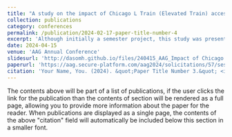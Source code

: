 ```yaml
---
title: "A study on the impact of Chicago L Train (Elevated Train) accessibility on housing price"
collection: publications
category: conferences
permalink: /publication/2024-02-17-paper-title-number-4
excerpt: 'Although initially a semester project, this study was presented at an academic conference with the support of the University of Illinois at Urbana-Champaign, in recognition of its outstanding research results. This study examines how proximity to Chicago’s L Train impacts housing prices, with a focus on areas within and beyond a 1-mile radius of the stations. Utilizing multiple regression and geographically weighted regression (GWR), the analysis highlights the significant role of transportation infrastructure in shaping local housing markets, revealing both positive and region-specific effects on property values.'
date: 2024-04-15
venue: 'AAG Annual Conference'
slidesurl: 'http://dasomh.github.io/files/240415_AAG_Impact of Chicago L on Housing Prices_Dasom Han3.pdf'
paperurl: 'https://aag.secure-platform.com/aag2024/solicitations/57/sessiongallery/8023/application/31253'
citation: 'Your Name, You. (2024). &quot;Paper Title Number 3.&quot; <i>GitHub Journal of Bugs</i>. 1(3).'
---
```


The contents above will be part of a list of publications, if the user clicks the link for the publication than the contents of section will be rendered as a full page, allowing you to provide more information about the paper for the reader. When publications are displayed as a single page, the contents of the above "citation" field will automatically be included below this section in a smaller font.
